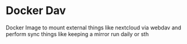 # Docker Dav

Docker Image to mount external things like nextcloud via webdav and perform sync things like keeping a mirror run daily or sth